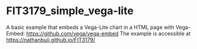 # FIT3179_simple_vega-lite
A basic example that embeds a Vega-Lite chart in a HTML page with Vega-Embed: https://github.com/vega/vega-embed
The example is accessible at https://nathanbuii.github.io/FIT3179/
